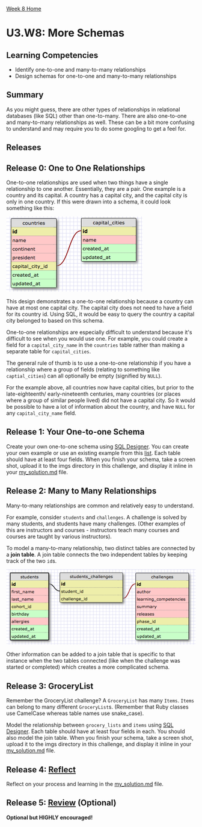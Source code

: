 [Week 8 Home](../)

# U3.W8: More Schemas

## Learning Competencies
- Identify one-to-one and many-to-many relationships
- Design schemas for one-to-one and many-to-many relationships

## Summary
As you might guess, there are other types of relationships in relational databases (like SQL) other than one-to-many. There are also one-to-one and many-to-many relationships as well. These can be a bit more confusing to understand and may require you to do some googling to get a feel for.

## Releases

## Release 0: One to One Relationships
One-to-one relationships are used when two things have a single relationship to one another. Essentially, they are a pair.  One example is a country and its capital. A country has a capital city, and the capital city is only in one country. If this were drawn into a schema, it could look something like this:

![countries cities](imgs/countries_cities.png)

This design demonstrates a one-to-one relationship because a country can have at most one capital city. The capital city does not need to have a field for its country id. Using SQL, it would be easy to query the country a capital city belonged to based on this schema.

One-to-one relationships are especially difficult to understand because it's difficult to see when you would use one. For example,  you could create a field for a `capital_city_name` in the `countries` table rather than making a separate table for `capital_cities`.

The general rule of thumb is to use a one-to-one relationship if you have a relationship where a group of fields (relating to something like `captial_cities`) can all optionally be empty (signified by `NULL`).

For the example above, all countries now have capital cities, but prior to the late-eighteenth/ early-nineteenth centuries, many countries (or places where a group of similar people lived) did not have a capital city. So it would be possible to have a lot of information about the country, and have `NULL` for any `capital_city_name` field.

## Release 1: Your One-to-one Schema
Create your own one-to-one schema using [SQL Designer](https://socrates.devbootcamp.com/sql). You can create your own example or use an existing example from this [list](http://examples.yourdictionary.com/one-to-one-relationship-examples.html). Each table should have at least four fields. When you finish your schema, take a screen shot, upload it to the imgs directory in this challenge, and display it inline in your [my_solution.md](my_solution.md) file.

## Release 2: Many to Many Relationships
Many-to-many relationships are common and relatively easy to understand.

For example, consider `students` and `challenges`. A challenge is solved by many students, and students have many challenges. (Other examples of this are instructors and courses - instructors teach many courses and courses are taught by various instructors).

To model a many-to-many relationship, two distinct tables are connected by a **join table**. A join table connects the two independent tables by keeping track of the two `id`s.

![students_challenges](imgs/students_challenges.png)

Other information can be added to a join table that is specific to that instance when the two tables connected (like when the challenge was started or completed) which creates a more complicated schema.

## Release 3: GroceryList
Remember the GroceryList challenge? A `GroceryList` has many `Items`. `Items` can belong to many different `GroceryList`s. (Remember that Ruby classes use CamelCase whereas table names use snake_case).

Model the relationship between `grocery_lists` and `items` using [SQL Designer](https://socrates.devbootcamp.com/sql). Each table should have at least four fields in each. You should also model the join table. When you finish your schema, take a screen shot, upload it to the imgs directory in this challenge, and display it inline in your [my_solution.md](my_solution.md) file.

## Release 4: [Reflect](https://github.com/Devbootcamp/phase-0-handbook/blob/master/coding-references/reflection-guidelines.md)
Reflect on your process and learning in the [my_solution.md](my_solution.md) file.

## Release 5: [Review](https://github.com/Devbootcamp/phase-0-handbook/blob/master/coding-references/review.md) (Optional)
**Optional but HIGHLY encouraged!**